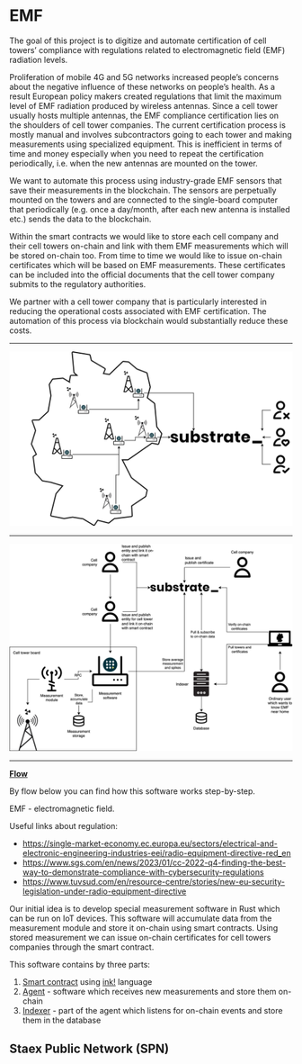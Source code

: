 # EMF

The goal of this project is to digitize and automate certification of cell towers’ compliance with regulations related to electromagnetic field (EMF) radiation levels.

Proliferation of mobile 4G and 5G networks increased people’s concerns about the negative influence of these networks on people’s health. As a result European policy makers created regulations that limit the maximum level of EMF radiation produced by wireless antennas. Since a cell tower usually hosts multiple antennas, the EMF compliance certification lies on the shoulders of cell tower companies. The current certification process is mostly manual and involves subcontractors going to each tower and making measurements using specialized equipment. This is inefficient in terms of time and money especially when you need to repeat the certification periodically, i.e. when the new antennas are mounted on the tower.

We want to automate this process using industry-grade EMF sensors that save their measurements in the blockchain. The sensors are perpetually mounted on the towers and are connected to the single-board computer that periodically (e.g. once a day/month, after each new antenna is installed etc.) sends the data to the blockchain.

Within the smart contracts we would like to store each cell company and their cell towers on-chain and link with them EMF measurements which will be stored on-chain too. From time to time we would like to issue on-chain certificates which will be based on EMF measurements. These certificates can be included into the official documents that the cell tower company submits to the regulatory authorities.

We partner with a cell tower company that is particularly interested in reducing the operational costs associated with EMF certification. The automation of this process via blockchain would substantially reduce these costs.

---

![](./docs/images/emf_general.png)

---

![](./docs/images/emf_precise.png)

---

**[Flow](./docs/render/Flow.svg)**

By flow below you can find how this software works step-by-step.

EMF - electromagnetic field.

Useful links about regulation:
- https://single-market-economy.ec.europa.eu/sectors/electrical-and-electronic-engineering-industries-eei/radio-equipment-directive-red_en
- https://www.sgs.com/en/news/2023/01/cc-2022-q4-finding-the-best-way-to-demonstrate-compliance-with-cybersecurity-regulations
- https://www.tuvsud.com/en/resource-centre/stories/new-eu-security-legislation-under-radio-equipment-directive

Our initial idea is to develop special measurement software in Rust which can be run on IoT devices. This software will accumulate data from the measurement module and store it on-chain using smart contracts. Using stored measurement we can issue on-chain certificates for cell towers companies through the smart contract.

This software contains by three parts:

1. [Smart contract](./emf_contract/) using [ink!](https://use.ink/) language
2. [Agent](./agent/) - software which receives new measurements and store them on-chain
3. [Indexer](./agent/) - part of the agent which listens for on-chain events and store them in the database

## Staex Public Network (SPN)
